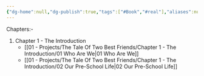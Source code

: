 ```yaml
---
{"dg-home":null,"dg-publish":true,"tags":["#Book","#real"],"aliases":null,"permalink":"/01-projects/the-tale-of-two-best-friends/the-tale-of-two-best-friends/","dgPassFrontmatter":true}
---
```


Chapters:-

1) Chapter 1 - The Introduction
	- [[01 - Projects/The Tale Of Two Best Friends/Chapter 1 - The Introduction/01 Who Are We\|01 Who Are We]]
	- [[01 - Projects/The Tale Of Two Best Friends/Chapter 1 - The Introduction/02 Our Pre-School Life\|02 Our Pre-School Life]]